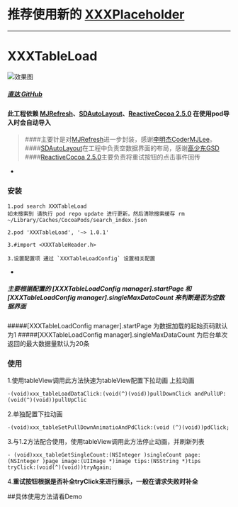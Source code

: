 
# 推荐使用新的 [XXXPlaceholder](https://github.com/xxxIxxxx/XXXPlaceholder)



---

# XXXTableLoad

![效果图](https://ws1.sinaimg.cn/large/006tNc79gy1freay40vu8g30ap0nn1kx.gif)

##### [直达 GitHub](https://github.com/xxxIxxxx/XXXTableLoad)



#### **此工程依赖 [MJRefresh](https://github.com/CoderMJLee/MJRefresh)、[SDAutoLayout](https://github.com/gsdios/SDAutoLayout)、[ReactiveCocoa 2.5.0](https://github.com/ReactiveCocoa/ReactiveCocoa)** 在使用pod导入时会自动导入
> ####主要针是对[MJRefresh](https://github.com/CoderMJLee/MJRefresh)进一步封装，感谢[李明杰CoderMJLee](https://github.com/CoderMJLee)。
> ####[SDAutoLayout](https://github.com/gsdios/SDAutoLayout)在工程中负责空数据界面的布局，感谢[高少东GSD](https://github.com/gsdios)
> ####[ReactiveCocoa 2.5.0](https://github.com/ReactiveCocoa/ReactiveCocoa)主要负责将重试按钮的点击事件回传

-



### 安装

```
1.pod search XXXTableLoad
如未搜索到 请执行 pod repo update 进行更新，然后清除搜索缓存 rm ~/Library/Caches/CocoaPods/search_index.json

2.pod 'XXXTableLoad', '~> 1.0.1'

3.#import <XXXTableHeader.h>

3.设置配置项 通过 `XXXTableLoadConfig` 设置相关配置

```
-
#####  主要根据配置的 [XXXTableLoadConfig manager].startPage 和 [XXXTableLoadConfig manager].singleMaxDataCount 来判断是否为空数据界面

#####[XXXTableLoadConfig manager].startPage 为数据加载的起始页码默认为1
#####[XXXTableLoadConfig manager].singleMaxDataCount 为后台单次返回的最大数据量默认为20条

### 使用

1.使用tableView调用此方法快速为tableView配置下拉动画 上拉动画

```
-(void)xxx_tableLoadDataClick:(void(^)(void))pullDownClick andPullUP:(void(^)(void))pullUpClic
```

2.单独配置下拉动画

```
-(void)xxx_tableSetPullDownAnimatioAndPdClick:(void (^)(void))pdClick;
```

3.与1.2方法配合使用，使用tableView调用此方法停止动画，并刷新列表

```
- (void)xxx_tableGetSingleCount:(NSInteger )singleCount page:(NSInteger )page image:(UIImage *)image tips:(NSString *)tips tryClick:(void(^)(void))tryAgain;
```
4.**重试按钮根据是否补全tryClick来进行展示，一般在请求失败时补全**

##具体使用方法请看Demo


